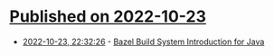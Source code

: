 # [Published on 2022-10-23](index.md)

* [2022-10-23, 22:32:26](https://lobste.rs/s/wfp7oa/bazel_build_system_introduction_for_java) - [Bazel Build System Introduction for Java](https://kracekumar.com/post/bazel-build-system-intro-for-java/)
